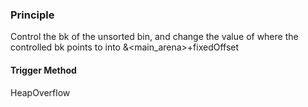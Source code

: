 ### Principle
Control the bk of the unsorted bin, and change the value of where the controlled bk points to into &<main_arena>+fixedOffset
#### Trigger Method 
HeapOverflow 